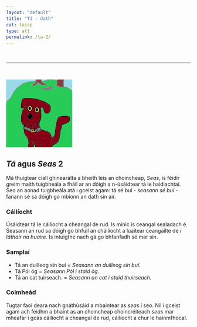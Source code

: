 ```yaml
---
layout: "default"
title: "Tá - dath"
cat: taisp
type: alt
permalink: /ta-2/
---
```

<br>
<hr>
<br>

![pic](../assets/img/tadhg.jpg)
## *Tá* agus *Seas* 2
Má thuigtear ciall ghinearálta a bheith leis an choincheap,
*Seas*, is féidir greim maith tuigbheála a fháil ar an dóigh
a n-úsáidtear tá le haidiachtaí. Seo an aonad tuigbheála atá
i gceist agam: tá sé buí - *seasann sé buí* - fanann sé sa
dóigh go mbíonn an dath sin air.

### Cáilíocht
Úsáidtear tá le cáilíocht a cheangal de rud. Is minic is
ceangal sealadach é. Seasann an rud sa dóigh go bhfuil an
cháilíocht a luaitear ceangailte de *i láthair na huaire*.
Is intuigthe nach gá go bhfanfadh sé mar sin.

### Samplaí
- Tá an duilleog sin buí = *Seasann an duilleog sin buí*.
- Tá Pól óg = *Seasann Pól i staid óg*.
- Tá an cat tuirseach. = *Seasann an cat i staid thuirseach.*

### Coimheád
Tugtar faoi deara nach gnáthúsáid a mbaintear as *seas* í seo.
Níl i gceist agam ach feidhm a bhaint as an choincheap
choincréiteach *seas* mar mheafar i gcás cáilíocht a
cheangal de rud, cáilíocht a chur le hainmfhocal.





